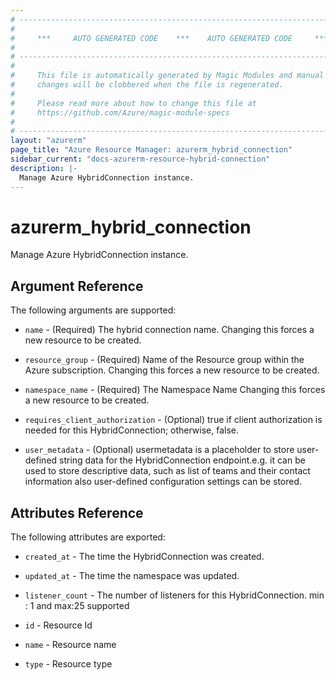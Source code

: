 ```yaml
---
# ----------------------------------------------------------------------------
#
#     ***     AUTO GENERATED CODE    ***    AUTO GENERATED CODE     ***
#
# ----------------------------------------------------------------------------
#
#     This file is automatically generated by Magic Modules and manual
#     changes will be clobbered when the file is regenerated.
#
#     Please read more about how to change this file at
#     https://github.com/Azure/magic-module-specs
#
# ----------------------------------------------------------------------------
layout: "azurerm"
page_title: "Azure Resource Manager: azurerm_hybrid_connection"
sidebar_current: "docs-azurerm-resource-hybrid-connection"
description: |-
  Manage Azure HybridConnection instance.
---
```


# azurerm_hybrid_connection

Manage Azure HybridConnection instance.


## Argument Reference

The following arguments are supported:

* `name` - (Required) The hybrid connection name. Changing this forces a new resource to be created.

* `resource_group` - (Required) Name of the Resource group within the Azure subscription. Changing this forces a new resource to be created.

* `namespace_name` - (Required) The Namespace Name Changing this forces a new resource to be created.

* `requires_client_authorization` - (Optional) true if client authorization is needed for this HybridConnection; otherwise, false.

* `user_metadata` - (Optional) usermetadata is a placeholder to store user-defined string data for the HybridConnection endpoint.e.g. it can be used to store  descriptive data, such as list of teams and their contact information also user-defined configuration settings can be stored.

## Attributes Reference

The following attributes are exported:

* `created_at` - The time the HybridConnection was created.

* `updated_at` - The time the namespace was updated.

* `listener_count` - The number of listeners for this HybridConnection. min : 1 and max:25 supported

* `id` - Resource Id

* `name` - Resource name

* `type` - Resource type
